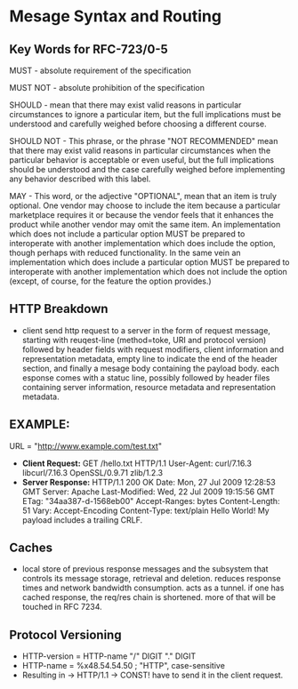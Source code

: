 # Mesage Syntax and Routing

## Key Words for RFC-723/0-5

MUST - absolute requirement of the specification

MUST NOT - absolute prohibition of the specification

SHOULD - mean that there
         may exist valid reasons in particular circumstances to ignore a
         particular item, but the full implications must be understood and
         carefully weighed before choosing a different course.

SHOULD NOT - This phrase, or the phrase "NOT RECOMMENDED" mean that
             there may exist valid reasons in particular circumstances when the
             particular behavior is acceptable or even useful, but the full
             implications should be understood and the case carefully weighed
             before implementing any behavior described with this label.

MAY - This word, or the adjective "OPTIONAL", mean that an item is
             truly optional. One vendor may choose to include the item because a
             particular marketplace requires it or because the vendor feels that
             it enhances the product while another vendor may omit the same item.
             An implementation which does not include a particular option MUST be
             prepared to interoperate with another implementation which does
             include the option, though perhaps with reduced functionality. In the
             same vein an implementation which does include a particular option
             MUST be prepared to interoperate with another implementation which
             does not include the option (except, of course, for the feature the
             option provides.)

## HTTP Breakdown
* client send http request to a server in the form of request message, starting with reuqest-line (method=toke, URI and protocol version)
followed by header fields with request modifiers, client information and representation metadata, empty line to indicate the end of the header section, and finally a mesage body containing the payload body.
each esponse comes with a statuc line, possibly followed by header files containing server information, resource metadata and representation metadata.

## EXAMPLE:
URL = "http://www.example.com/test.txt"
* **Client Request:**
GET /hello.txt HTTP/1.1
User-Agent: curl/7.16.3 libcurl/7.16.3 OpenSSL/0.9.71 zlib/1.2.3
* **Server Response:**
HTTP/1.1 200 OK
Date: Mon, 27 Jul 2009 12:28:53 GMT
Server: Apache
Last-Modified: Wed, 22 Jul 2009 19:15:56 GMT
ETag: "34aa387-d-1568eb00"
Accept-Ranges: bytes
Content-Length: 51
Vary: Accept-Encoding
Content-Type: text/plain
Hello World! My payload includes a trailing CRLF.

## Caches
* local store of previous response messages and the subsystem that controls its message storage, retrieval and deletion.
reduces response times and network bandwidth consumption.
acts as a tunnel.
if one has cached response, the req/res chain is shortened.
more of that will be touched in RFC 7234.

## Protocol Versioning
* HTTP-version = HTTP-name "/" DIGIT "." DIGIT
* HTTP-name = %x48.54.54.50 ; "HTTP", case-sensitive
* Resulting in -> HTTP/1.1 -> CONST!
have to send it in the client request.